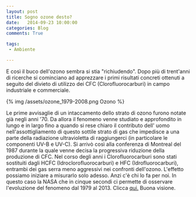 ```yaml
---
layout: post
title: Sogno ozone desto?
date:   2014-09-23 10:00:00
categories: Blog
comments: True

tags:
 - Ambiente

---
```


E così il buco dell'ozono sembra si stia "richiudendo". Dopo più di trent'anni di ricerche
si cominciano ad apprezzare i primi risultati concreti ottenuti a seguito del divieto di utilizzo
dei CFC (Clorofluorocarburi) in campo industriale e commerciale.

{% img /assets/ozone_1979-2008.png Ozono %}

Le prime avvisaglie di un intaccamento dello strato di ozono furono notate già negli anni '70. Da allora
il fenomeno venne studiato e approfondito in lungo e in largo fino a quando si rese chiaro il contributo dell'
uomo nell'assottigliamento di questo sottile strato di gas che impedisce a una parte della radiazione
ultravioletta di raggiungerci (in particolare le componenti UV-B e UV-C). Si arrivò così alla conferenza di Montreal
del 1987 durante la quale venne decisa la progressiva riduzione della produzione di CFC.
Nel corso degli anni i Clorofluorocarburi sono stati sostituiti dagli HCFC (Idroclorofluorocarburi) e HFC (Idrofluorocarburi),
entrambi dei gas serra meno aggressivi nei confronti dell'ozono. L'effetto possiamo iniziare a misurarlo solo adesso.
Anzi c'è chi lo fa per noi. In questo caso la NASA che in cinque secondi ci permette di osservare l'evoluzione
del fenomeno dal 1979 al 2013. Clicca [qui.](http://ozonewatch.gsfc.nasa.gov/ozone_maps/movies/OZONE_D1979-09%25P1Y_G%5e1280X720.MMERRA_LSH.mp4) Buona visione.
